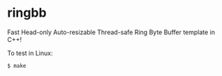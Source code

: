 # ringbb

Fast Head-only Auto-resizable Thread-safe Ring Byte Buffer template in C++!

To test in Linux:

```shell
$ make
```


